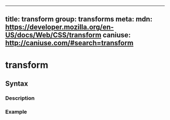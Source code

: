 
  ---
  title: transform
  group: transforms
  meta:
    mdn: https://developer.mozilla.org/en-US/docs/Web/CSS/transform
    caniuse: http://caniuse.com/#search=transform
  ---

  # transform
  <!--- Introduction for transform, keep it brief and set the overall context -->

  ## Syntax
  <!--- Introduce the various syntax for transform -->

  ### Description
  <!--- For each major section of syntax, provide a description explaining its usage further -->

  ### Example
  <!--- Provide code examples for the syntax block you're currently describing -->